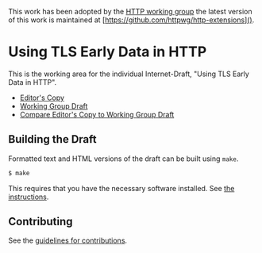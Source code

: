 This work has been adopted by the [HTTP working group](http://httpwg.org) the latest
version of this work is maintained at [https://github.com/httpwg/http-extensions]().

# Using TLS Early Data in HTTP

This is the working area for the individual Internet-Draft, "Using TLS Early Data in HTTP".

* [Editor's Copy](https://martinthomson.github.io/http-replay/#go.draft-thomson-http-replay.html)
* [Working Group Draft](https://tools.ietf.org/html/draft-thomson-http-replay)
* [Compare Editor's Copy to Working Group Draft](https://martinthomson.github.io/http-replay/#go.draft-thomson-http-replay.diff)

## Building the Draft

Formatted text and HTML versions of the draft can be built using `make`.

```sh
$ make
```

This requires that you have the necessary software installed.  See
[the instructions](https://github.com/martinthomson/i-d-template/blob/master/doc/SETUP.md).


## Contributing

See the
[guidelines for contributions](https://github.com/martinthomson/http-replay/blob/master/CONTRIBUTING.md).
